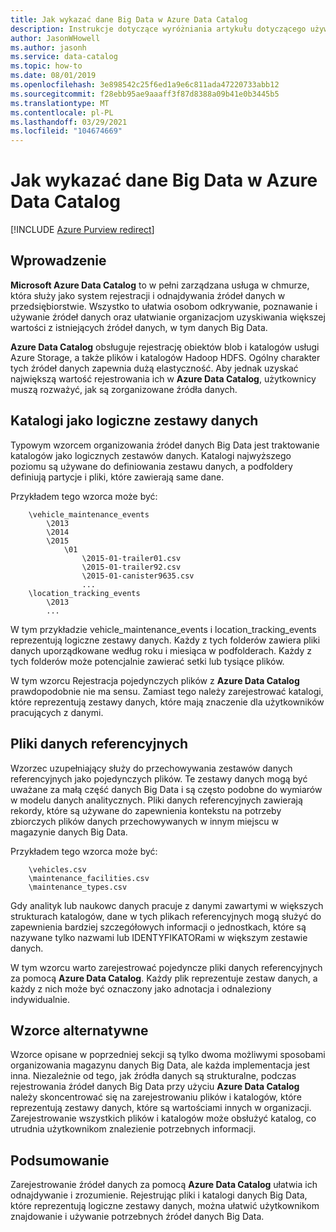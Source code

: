```yaml
---
title: Jak wykazać dane Big Data w Azure Data Catalog
description: Instrukcje dotyczące wyróżniania artykułu dotyczącego używania Azure Data Catalog ze źródłami danych Big Data, w tym Azure Blob Storage, Azure Data Lake i Hadoop HDFS.
author: JasonWHowell
ms.author: jasonh
ms.service: data-catalog
ms.topic: how-to
ms.date: 08/01/2019
ms.openlocfilehash: 3e898542c25f6ed1a9e6c811ada47220733abb12
ms.sourcegitcommit: f28ebb95ae9aaaff3f87d8388a09b41e0b3445b5
ms.translationtype: MT
ms.contentlocale: pl-PL
ms.lasthandoff: 03/29/2021
ms.locfileid: "104674669"
---
```

# <a name="how-to-catalog-big-data-in-azure-data-catalog"></a>Jak wykazać dane Big Data w Azure Data Catalog

[!INCLUDE [Azure Purview redirect](../../includes/data-catalog-use-purview.md)]

## <a name="introduction"></a>Wprowadzenie

**Microsoft Azure Data Catalog** to w pełni zarządzana usługa w chmurze, która służy jako system rejestracji i odnajdywania źródeł danych w przedsiębiorstwie. Wszystko to ułatwia osobom odkrywanie, poznawanie i używanie źródeł danych oraz ułatwianie organizacjom uzyskiwania większej wartości z istniejących źródeł danych, w tym danych Big Data.

**Azure Data Catalog** obsługuje rejestrację obiektów blob i katalogów usługi Azure Storage, a także plików i katalogów Hadoop HDFS. Ogólny charakter tych źródeł danych zapewnia dużą elastyczność. Aby jednak uzyskać największą wartość rejestrowania ich w **Azure Data Catalog**, użytkownicy muszą rozważyć, jak są zorganizowane źródła danych.

## <a name="directories-as-logical-data-sets"></a>Katalogi jako logiczne zestawy danych

Typowym wzorcem organizowania źródeł danych Big Data jest traktowanie katalogów jako logicznych zestawów danych. Katalogi najwyższego poziomu są używane do definiowania zestawu danych, a podfoldery definiują partycje i pliki, które zawierają same dane.

Przykładem tego wzorca może być:

```text
    \vehicle_maintenance_events
        \2013
        \2014
        \2015
            \01
                \2015-01-trailer01.csv
                \2015-01-trailer92.csv
                \2015-01-canister9635.csv
                ...
    \location_tracking_events
        \2013
        ...
```

W tym przykładzie vehicle_maintenance_events i location_tracking_events reprezentują logiczne zestawy danych. Każdy z tych folderów zawiera pliki danych uporządkowane według roku i miesiąca w podfolderach. Każdy z tych folderów może potencjalnie zawierać setki lub tysiące plików.

W tym wzorcu Rejestracja pojedynczych plików z **Azure Data Catalog** prawdopodobnie nie ma sensu. Zamiast tego należy zarejestrować katalogi, które reprezentują zestawy danych, które mają znaczenie dla użytkowników pracujących z danymi.

## <a name="reference-data-files"></a>Pliki danych referencyjnych

Wzorzec uzupełniający służy do przechowywania zestawów danych referencyjnych jako pojedynczych plików. Te zestawy danych mogą być uważane za małą część danych Big Data i są często podobne do wymiarów w modelu danych analitycznych. Pliki danych referencyjnych zawierają rekordy, które są używane do zapewnienia kontekstu na potrzeby zbiorczych plików danych przechowywanych w innym miejscu w magazynie danych Big Data.

Przykładem tego wzorca może być:

```text
    \vehicles.csv
    \maintenance_facilities.csv
    \maintenance_types.csv
```

Gdy analityk lub naukowc danych pracuje z danymi zawartymi w większych strukturach katalogów, dane w tych plikach referencyjnych mogą służyć do zapewnienia bardziej szczegółowych informacji o jednostkach, które są nazywane tylko nazwami lub IDENTYFIKATORami w większym zestawie danych.

W tym wzorcu warto zarejestrować pojedyncze pliki danych referencyjnych za pomocą **Azure Data Catalog**. Każdy plik reprezentuje zestaw danych, a każdy z nich może być oznaczony jako adnotacja i odnaleziony indywidualnie.

## <a name="alternate-patterns"></a>Wzorce alternatywne

Wzorce opisane w poprzedniej sekcji są tylko dwoma możliwymi sposobami organizowania magazynu danych Big Data, ale każda implementacja jest inna. Niezależnie od tego, jak źródła danych są strukturalne, podczas rejestrowania źródeł danych Big Data przy użyciu **Azure Data Catalog** należy skoncentrować się na zarejestrowaniu plików i katalogów, które reprezentują zestawy danych, które są wartościami innych w organizacji. Zarejestrowanie wszystkich plików i katalogów może obsłużyć katalog, co utrudnia użytkownikom znalezienie potrzebnych informacji.

## <a name="summary"></a>Podsumowanie

Zarejestrowanie źródeł danych za pomocą **Azure Data Catalog** ułatwia ich odnajdywanie i zrozumienie. Rejestrując pliki i katalogi danych Big Data, które reprezentują logiczne zestawy danych, można ułatwić użytkownikom znajdowanie i używanie potrzebnych źródeł danych Big Data.
